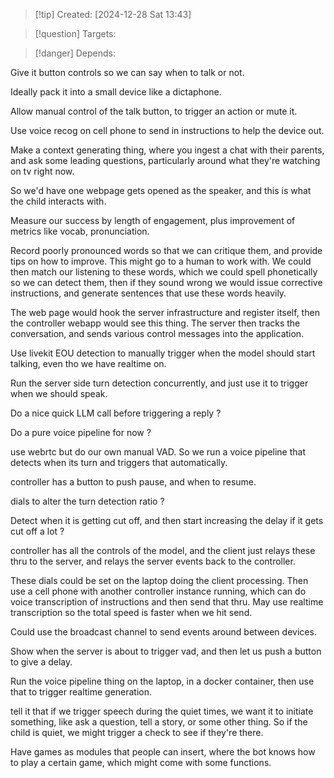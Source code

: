 
>[!tip] Created: [2024-12-28 Sat 13:43]

>[!question] Targets: 

>[!danger] Depends: 

Give it button controls so we can say when to talk or not.

Ideally pack it into a small device like a dictaphone.

Allow manual control of the talk button, to trigger an action or mute it.

Use voice recog on cell phone to send in instructions to help the device out. 

Make a context generating thing, where you ingest a chat with their parents, and ask some leading questions, particularly around what they're watching on tv right now.

So we'd have one webpage gets opened as the speaker, and this is what the child interacts with.

Measure our success by length of engagement, plus improvement of metrics like vocab, pronunciation.

Record poorly pronounced words so that we can critique them, and provide tips on how to improve.  This might go to a human to work with.  We could then match our listening to these words, which we could spell phonetically so we can detect them, then if they sound wrong we would issue corrective instructions, and generate sentences that use these words heavily.

The web page would hook the server infrastructure and register itself, then the controller webapp would see this thing.  The server then tracks the conversation, and sends various control messages into the application.

Use livekit EOU detection to manually trigger when the model should start talking, even tho we have realtime on.

Run the server side turn detection concurrently, and just use it to trigger when we should speak.

Do a nice quick LLM call before triggering a reply ?

Do a pure voice pipeline for now ?

use webrtc but do our own manual VAD.
So we run a voice pipeline that detects when its turn and triggers that automatically.

controller has a button to push pause, and when to resume.

dials to alter the turn detection ratio ?

Detect when it is getting cut off, and then start increasing the delay if it gets cut off a lot ?

controller has all the controls of the model, and the client just relays these thru to the server, and relays the server events back to the controller.

These dials could be set on the laptop doing the client processing.  Then use a cell phone with another controller instance running, which can do voice transcription of instructions and then send that thru.  May use realtime transcription so the total speed is faster when we hit send.

Could use the broadcast channel to send events around between devices.

Show when the server is about to trigger vad, and then let us push a button to give a delay.

Run the voice pipeline thing on the laptop, in a docker container, then use that to trigger realtime generation.

tell it that if we trigger speech during the quiet times, we want it to initiate something, like ask a question, tell a story, or some other thing.  So if the child is quiet, we might trigger a check to see if they're there.

Have games as modules that people can insert, where the bot knows how to play a certain game, which might come with some functions.